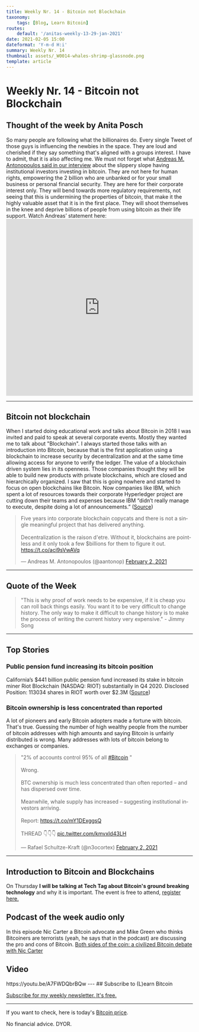 ```yaml
---
title: Weekly Nr. 14 - Bitcoin not Blockchain
taxonomy:
    tags: [Blog, Learn Bitcoin]
routes:
    default: '/anitas-weekly-13-29-jan-2021'
date: 2021-02-05 15:00
dateformat: 'Y-m-d H:i'
summary: Weekly Nr. 14
thumbnail: assets/_W0014-whales-shrimp-glassnode.png
template: article
---
```


# Weekly Nr. 14 - Bitcoin not Blockchain

<h2>Thought of the week by Anita Posch</h2>
<div class="white-box">So many people are following what the billionaires do. Every single Tweet of those guys is influencing the newbies in the space. They are loud and cherished if they say something that's aligned with a groups interest. I have to admit, that it is also affecting me. We must not forget what <a href="https://youtu.be/r7Mn07CIJVk" rel="noopener" target="_blank">Andreas M. Antonopoulos said in our interview</a> about the slippery slope having institutional investors investing in bitcoin. They are not here for human rights, empowering the 2 billion who are unbanked or for your small business or personal financial security. They are here for their corporate interest only. They will bend towards more regulatory requirements, not seeing that this is undermining the properties of bitcoin, that make it the highly valuable asset that it is in the first place. They will shoot themselves in the knee and deprive billions of people from using bitcoin as their life support. Watch Andreas’ statement here: <iframe width="100%" height="476" src="https://www.youtube.com/embed/UNA6s4Z78vw?start=1498" frameborder="0" allow="accelerometer; autoplay; clipboard-write; encrypted-media; gyroscope; picture-in-picture" allowfullscreen></iframe></div>
<hr />
<h2>Bitcoin not blockchain</h2>
When I started doing educational work and talks about Bitcoin in 2018 I was invited and paid to speak at several corporate events. Mostly they wanted me to talk about "Blockchain". I always started those talks with an introduction into Bitcoin, because that is the first application using a blockchain to increase security by decentralization and at the same time allowing access for anyone to verify the ledger. The value of a blockchain driven system lies in its openness. Those companies thought they will be able to build new products with private blockchains, which are closed and hierarchically organized. I saw that this is going nowhere and started to focus on open blockchains like Bitcoin. Now companies like IBM, which spent a lot of resources towards their corporate Hyperledger project are cutting down their teams and expenses because IBM “didn’t really manage to execute, despite doing a lot of announcements.” (<a href="https://www.coindesk.com/ibm-blockchain-revenue-misses-job-cuts-sources" target="_blank" rel="noopener">Source</a>)
<div class="white-box"><blockquote class="twitter-tweet"><p lang="en" dir="ltr">Five years into corporate blockchain copycats and there is not a single meaningful project that has delivered anything.<br><br>Decentralization is the raison d&#39;etre. Without it, blockchains are pointless and it only took a few $billions for them to figure it out. <a href="https://t.co/aci9sVwAVq">https://t.co/aci9sVwAVq</a></p>&mdash; Andreas M. Antonopoulos (@aantonop) <a href="https://twitter.com/aantonop/status/1356421884796047360?ref_src=twsrc%5Etfw">February 2, 2021</a></blockquote> <script async src="https://platform.twitter.com/widgets.js" charset="utf-8"></script></div>
<hr> 
<h2>Quote of the Week</h2>
<blockquote>"This is why proof of work needs to be expensive, if it is cheap you can roll back things easily. You want it to be very difficult to change history. The only way to make it difficult to change history is to make the process of writing the current history very expensive." - Jimmy Song</blockquote>
<hr />
<h2>Top Stories</h2>
<h3>Public pension fund increasing its bitcoin position</h3>
California’s $441 billion public pension fund increased its stake in bitcoin miner Riot Blockchain (NASDAQ: RIOT) substantially in Q4 2020.
Disclosed Position: 113034 shares in RIOT worth over $2.3M (<a href="https://www.sec.gov/Archives/edgar/data/0000919079/000156761921001941/xslForm13F_X01/form13fInfoTable.xml" target="_blank" rel="noopener">Source</a>)

<h3>Bitcoin ownership is less concentrated than reported</h3>
A lot of pioneers and early Bitcoin adopters made a fortune with bitcoin. That's true. Guessing the number of high wealthy people from the number of bitcoin addresses with high amounts and saying Bitcoin is unfairly distributed is wrong. Many addresses with lots of bitcoin belong to exchanges or companies.
<div class="white-box"><blockquote class="twitter-tweet"><p lang="en" dir="ltr">&quot;2% of accounts control 95% of all <a href="https://twitter.com/hashtag/Bitcoin?src=hash&amp;ref_src=twsrc%5Etfw">#Bitcoin</a> &quot;<br><br>Wrong.<br><br>BTC ownership is much less concentrated than often reported – and has dispersed over time.<br><br>Meanwhile, whale supply has increased – suggesting institutional investors arriving.<br><br>Report: <a href="https://t.co/mY1DExggsQ">https://t.co/mY1DExggsQ</a><br><br>THREAD 👇👇👇 <a href="https://t.co/kmvxId43LH">pic.twitter.com/kmvxId43LH</a></p>&mdash; Rafael Schultze-Kraft (@n3ocortex) <a href="https://twitter.com/n3ocortex/status/1356673243734822912?ref_src=twsrc%5Etfw">February 2, 2021</a></blockquote> <script async src="https://platform.twitter.com/widgets.js" charset="utf-8"></script></div>
<hr />
<h2>Introduction to Bitcoin and Blockchains</h2>
On Thursday <strong>I will be talking at Tech Tag about Bitcoin's ground breaking technology</strong> and why it is important. The event is free to attend, <a href="https://techtag.kreativdistrikt.com/" rel="noopener" target="_blank">register here.</a>

<h2>Podcast of the week audio only</h2>
In this episode Nic Carter a Bitcoin advocate and Mike Green who thinks Bitcoiners are terrorists (yeah, he says that in the podcast) are discussing the pro and cons of Bitcoin. 
<a href="https://www.grant-williams.com/podcast/both-sides-of-the-coin-featuring-mike-green-and-nic-carter/" target="_blank" rel="noopener noreferrer">Both sides of the coin: a civilized Bitcoin debate with Nic Carter</a>

<h2>Video</h2>
https://youtu.be/A7FWDQbrBQw
---
## Subscribe to (L)earn Bitcoin

[Subscribe for my weekly newsletter. It's free.](https://anita.link/weekly)

---

If you want to check, here is today's [Bitcoin price](https://www.coingecko.com/en/coins/bitcoin).

No financial advice. DYOR.